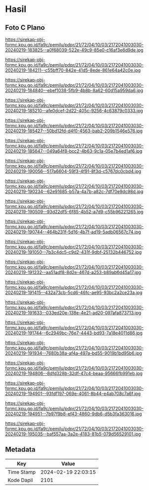 # Hasil

## Foto C Plano

https://sirekap-obj-formc.kpu.go.id/fa9c/pemilu/pdpr/21/72/04/10/03/2172041003030-20240219-183825--a0f68039-522e-49c9-85e0-c16af3e6d9de.jpg

https://sirekap-obj-formc.kpu.go.id/fa9c/pemilu/pdpr/21/72/04/10/03/2172041003030-20240219-184211--c55bff70-842e-41d5-8ede-861e64a42c0e.jpg

https://sirekap-obj-formc.kpu.go.id/fa9c/pemilu/pdpr/21/72/04/10/03/2172041003030-20240219-184840--ebef1038-5fb9-4b8b-8a62-60d15a959da6.jpg

https://sirekap-obj-formc.kpu.go.id/fa9c/pemilu/pdpr/21/72/04/10/03/2172041003030-20240219-185210--afe0dcef-2d22-405c-9256-4c63879c0333.jpg

https://sirekap-obj-formc.kpu.go.id/fa9c/pemilu/pdpr/21/72/04/10/03/2172041003030-20240219-185427--50bd12fd-d4f0-4563-bab2-209b1546e576.jpg

https://sirekap-obj-formc.kpu.go.id/fa9c/pemilu/pdpr/21/72/04/10/03/2172041003030-20240219-185647--049a64f8-bcc2-4b63-9c1a-05e7b4ed1af6.jpg

https://sirekap-obj-formc.kpu.go.id/fa9c/pemilu/pdpr/21/72/04/10/03/2172041003030-20240219-190056--517a6604-59f3-4f91-8f3d-c5767dc0cbd4.jpg

https://sirekap-obj-formc.kpu.go.id/fa9c/pemilu/pdpr/21/72/04/10/03/2172041003030-20240219-190234--62e91685-b57a-4a7b-a82c-7df70e9dc98d.jpg

https://sirekap-obj-formc.kpu.go.id/fa9c/pemilu/pdpr/21/72/04/10/03/2172041003030-20240219-190509--93d22df5-6f85-4b52-a7d9-c55b96221265.jpg

https://sirekap-obj-formc.kpu.go.id/fa9c/pemilu/pdpr/21/72/04/10/03/2172041003030-20240219-190744--464b231f-5d16-4b7f-ad19-5adb06567c74.jpg

https://sirekap-obj-formc.kpu.go.id/fa9c/pemilu/pdpr/21/72/04/10/03/2172041003030-20240219-191050--7b3c4dc5-c9d2-431f-9dbf-25132b446752.jpg

https://sirekap-obj-formc.kpu.go.id/fa9c/pemilu/pdpr/21/72/04/10/03/2172041003030-20240219-191232--aa51adf8-8d2e-467d-a253-b89ab6d45a17.jpg

https://sirekap-obj-formc.kpu.go.id/fa9c/pemilu/pdpr/21/72/04/10/03/2172041003030-20240219-191415--432a73cb-5cd6-46fc-ae95-93bc2a2ce23a.jpg

https://sirekap-obj-formc.kpu.go.id/fa9c/pemilu/pdpr/21/72/04/10/03/2172041003030-20240219-191633--033ed20e-138e-4e21-ad20-097afa873713.jpg

https://sirekap-obj-formc.kpu.go.id/fa9c/pemilu/pdpr/21/72/04/10/03/2172041003030-20240219-191744--6c2949bc-76e7-4443-bd93-7a18e4011d86.jpg

https://sirekap-obj-formc.kpu.go.id/fa9c/pemilu/pdpr/21/72/04/10/03/2172041003030-20240219-191934--7680b38a-af4a-497a-bd55-9019b1bd95b6.jpg

https://sirekap-obj-formc.kpu.go.id/fa9c/pemilu/pdpr/21/72/04/10/03/2172041003030-20240219-194806--8dfd328b-32df-47c4-beaa-95666fb991eb.jpg

https://sirekap-obj-formc.kpu.go.id/fa9c/pemilu/pdpr/21/72/04/10/03/2172041003030-20240219-194901--93fdf197-069e-4061-8b44-e4ab708c7a6f.jpg

https://sirekap-obj-formc.kpu.go.id/fa9c/pemilu/pdpr/21/72/04/10/03/2172041003030-20240219-194951--7b97f9b8-ef43-4860-9db6-d5b3fa363016.jpg

https://sirekap-obj-formc.kpu.go.id/fa9c/pemilu/pdpr/21/72/04/10/03/2172041003030-20240219-195035--baf557aa-3a2e-4183-81b5-079d56529101.jpg


## Metadata

| Key        | Value               |
| ---------- | ------------------- |
| Time Stamp | 2024-02-19 22:03:15 |
| Kode Dapil | 2101                |



